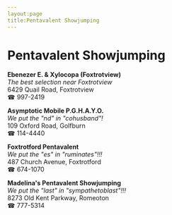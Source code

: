 ```yaml
---
layout:page
title:Pentavalent Showjumping
---
```

# Pentavalent Showjumping

**Ebenezer E. & Xylocopa (Foxtrotview)**  
_The best selection near Foxtrotview_  
6429 Quail Road, Foxtrotview  
☎ 997-2419



**Asymptotic Mobile P.G.H.A.Y.O.**  
_We put the "nd" in "cohusband"!_  
109 Oxford Road, Golfburn  
☎ 114-4440



**Foxtrotford Pentavalent**  
_We put the "es" in "ruminates"!!!_  
487 Church Avenue, Foxtrotford  
☎ 674-1070



**Madelina's Pentavalent Showjumping**  
_We put the "last" in "sympathetoblast"!!!_  
8273 Old Kent Parkway, Romeoton  
☎ 777-5314



